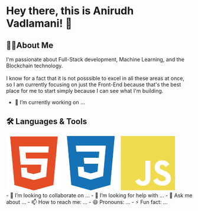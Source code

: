 # Hey there, this is Anirudh Vadlamani! 👋

## 👨‍💻About Me
I'm passionate about Full-Stack development, Machine Learning, and the Blockchain technology. <br><br>
I know for a fact that it is not posssible to excel in all these areas at once, <br> 
so I am currently focusing on just the Front-End because that's the best <br>
place for me to start simply because I can see what I'm building. <br>

- 🔭 I’m currently working on ...
## 🛠️ Languages & Tools 
<div>
  <img src="https://github.com/devicons/devicon/blob/master/icons/html5/html5-plain.svg" alt="Logo of HTML5" width="150">
  <img src="https://github.com/devicons/devicon/blob/master/icons/css3/css3-plain.svg" alt="Logo of CSS3" width="150">
  <img src="https://github.com/devicons/devicon/blob/master/icons/javascript/javascript-plain.svg" alt="Logo of JavaScript" width="150">
</div>  
- 👯 I’m looking to collaborate on ...
- 🤔 I’m looking for help with ...
- 💬 Ask me about ...
- 📫 How to reach me: ...
- 😄 Pronouns: ...
- ⚡ Fun fact: ...

